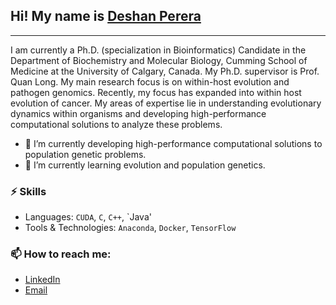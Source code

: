 ## Hi! My name is [Deshan Perera](https://sites.google.com/view/deshanperera)

---
I am currently a Ph.D. (specialization in Bioinformatics) Candidate in the Department of Biochemistry and Molecular Biology, Cumming School of Medicine at the University of Calgary, Canada. My Ph.D. supervisor is Prof. Quan Long. My main research focus is on within-host evolution and pathogen genomics. Recently, my focus has expanded into within host evolution of cancer.  My areas of expertise lie in understanding evolutionary dynamics within organisms and developing high-performance computational solutions to analyze these problems.

- 🔭 I’m currently developing high-performance computational solutions to population genetic problems.
- 🌱 I’m currently learning evolution and population genetics.

### ⚡ Skills
- Languages: `CUDA`, `C`, `C++`, `Java'
- Tools & Technologies: `Anaconda`, `Docker`, `TensorFlow`

### 📫 How to reach me:
- [LinkedIn](www.linkedin.com/in/deshan-perera-77181093)
- [Email](mailto:duwagedahampriyabala@ucalgary.ca)
